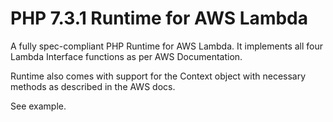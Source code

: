 # PHP 7.3.1 Runtime for AWS Lambda

A fully spec-compliant PHP Runtime for AWS Lambda. It implements all four Lambda Interface functions as per AWS Documentation.

Runtime also comes with support for the Context object with necessary methods as described in the AWS docs.

See example.

